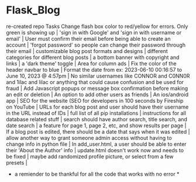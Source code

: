 # Flask_Blog
re-created repo
Tasks
  Change flash box color to red/yellow for errors. Only green is showing up |
  'sign in with Google' and 'sign in with username or email' |
  User must confirm their email before being able to create an account |
  'forgot password' so people can change their password through their email |
  customizable blog post formats and designs |
  different categories for different blog posts |
  a bottom banner with copyright and links |
  a 'dark theme' toggle |
  Area for column ads |
  Fix the color of the header navbar to blue |
  Format the date from ex: 2023-06-10 00:16:57 to June 10, 2023 @ 4:57pm |
  No similar usernames like CONNOR and C0NN0R and 1ilac and lilac or anything that could cause confusion and be used for fraud |
  Add Javascript popups or message box confirmation before making an edit or deletion |
  An option to add other users as friends |
  An ios/android app |
  SEO for the website (SEO for developers in 100 seconds by Fireship on YouTube |
  URLs for each blog post and user should have their username in the URL instead of IDs |
  full list of all pip installations |
  instructions for all database related stuff |
  search should have author search, title search, and date search |
  a feature for page 1, page 2, etc, and show results per page |
  If a blog post is edited, there should be a date that says when it was edited | 
  allow another way to grant someone admin access without having to change info in python file |
  In add_user.html, a user should be able to enter their 'About the Author' info |
  update.html doesn't work now and needs to be fixed |
  maybe add randomized profile picture, or select from a few presets | 
  
  * a remiender to be thankful for all the code that works with no error *
  
